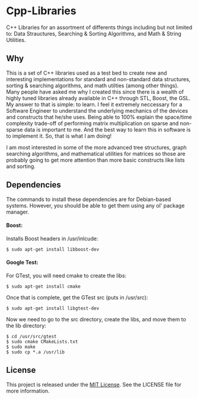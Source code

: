 Cpp-Libraries
===================

C++ Libraries for an assortment of differents things including but not limited to: Data Strauctures, Searching & Sorting Algorithms, and Math & String Utilities. 

Why
-------

This is a set of C++ libraries used as a test bed to create new and interesting implementations for standard and non-standard data structures, sorting & searching algorithms, and math utilties (among other things). Many people have asked me why I created this since there is a wealth of highly tuned libraries already available in C++ through STL, Boost, the GSL. My answer to that is simple: to learn. I feel it extremely neccessary for a Software Engineer to understand the underlying mechanics of the devices and constructs that he/she uses. Being able to 100% explain the space/time complexity trade-off of performing matrix multiplication on sparse and non-sparse data is important to me. And the best way to learn this in software is to implement it. So, that is what I am doing!

I am most interested in some of the more advanced tree structures, graph searching algorithms, and mathematical utilities for matrices so those are probably going to get more attention than more basic constructs like lists and sorting.

Dependencies
------------

The commands to install these dependencies are for Debian-based systems. However, you should be able to get them using any ol' package manager.

#### Boost:

Installs Boost headers in /usr/inlcude:

    $ sudo apt-get install libboost-dev

#### Google Test:

For GTest, you will need cmake to create the libs:

    $ sudo apt-get install cmake

Once that is complete, get the GTest src (puts in /usr/src):

    $ sudo apt-get install libgtest-dev

Now we need to go to the src directory, create the libs, and move them to the lib directory:

    $ cd /usr/src/gtest
    $ sudo cmake CMakeLists.txt
    $ sudo make
    $ sudo cp *.a /usr/lib

License
-----------
This project is released under the [MIT License](http://opensource.org/licenses/MIT). See the LICENSE file for more information.
